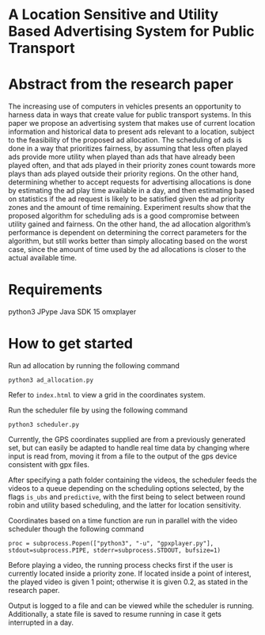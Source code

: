 # A Location Sensitive and Utility Based Advertising System for Public Transport

# Abstract from the research paper
The increasing use of computers in vehicles presents an opportunity
to harness data in ways that create value for public transport systems.
In this paper we propose an advertising system that makes use of current
location information and historical data to present ads relevant to a location,
subject to the feasibility of the proposed ad allocation. The scheduling of
ads is done in a way that prioritizes fairness, by assuming that less often
played ads provide more utility when played than ads that have already been
played often, and that ads played in their priority zones count towards more
plays than ads played outside their priority regions. On the other hand,
determining whether to accept requests for advertising allocations is done
by estimating the ad play time available in a day, and then estimating based
on statistics if the ad request is likely to be satisfied given the ad priority
zones and the amount of time remaining. Experiment results show that
the proposed algorithm for scheduling ads is a good compromise between
utility gained and fairness. On the other hand, the ad allocation algorithm’s
performance is dependent on determining the correct parameters for the
algorithm, but still works better than simply allocating based on the worst
case, since the amount of time used by the ad allocations is closer to the
actual available time.

# Requirements
python3
JPype
Java SDK 15
omxplayer

# How to get started

Run ad allocation by running the following command
```
python3 ad_allocation.py
```

Refer to `index.html` to view a grid in the coordinates system.

Run the scheduler file by using the following command

```
python3 scheduler.py
```

Currently, the GPS coordinates supplied are from a previously generated set, but can easily be adapted to handle real time data by changing where input is read from, moving it from a file to the output of the gps device consistent with gpx files.

After specifying a path folder containing the videos, the scheduler feeds the videos to a queue depending on the scheduling options selected, by the flags `is_ubs` and `predictive`, with the first being to select between round robin and utility based scheduling, and the latter for location sensitivity.

Coordinates based on a time function are run in parallel with the video scheduler though the following command
```
proc = subprocess.Popen(["python3", "-u", "gpxplayer.py"], stdout=subprocess.PIPE, stderr=subprocess.STDOUT, bufsize=1)
```

Before playing a video, the running process checks first if the user is currently located inside a priority zone. If located inside a point of interest, the played video is given 1 point; otherwise it is given 0.2, as stated in the research paper.

Output is logged to a file and can be viewed while the scheduler is running. Additionally, a state file is saved to resume running in case it gets interrupted in a day.
